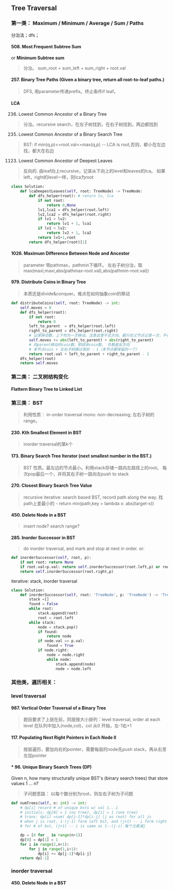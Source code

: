 
## Tree Traversal
### 第一类： Maximum / Minimum / Average / Sum / Paths
分治法；dfs；
#### 508. Most Frequent Subtree Sum
or __Minimum Subtree sum__
> 分治。 sum_root = sum_left + sum_right + root.val

#### 257. Binary Tree Paths (Given a binary tree, return all root-to-leaf paths.)
> DFS, 用parameter传递prefix。终止条件if leaf。
#### LCA
236. Lowest Common Ancestor of a Binary Tree
> 分治。recursive search，在左子树找到，在右子树找到，两边都找到
235. Lowest Common Ancestor of a Binary Search Tree
> BST: if min(q,p)<=root.val<=max(q,p) -- LCA is root,否则，都小在左边找，都大在右边
1123. Lowest Common Ancestor of Deepest Leaves
> 反向的. 由leaf向上recursive，记录从下向上的level和leaves的lca。
> 如果left，right的level一样，则lca为root
```python
class Solution:
    def lcaDeepestLeaves(self, root: TreeNode) -> TreeNode:
        def dfs_helper(root): # return lv, lca
            if not root:
                return 0,None
            lv1,lca1 = dfs_helper(root.left)
            lv2,lca2 = dfs_helper(root.right)
            if lv1 > lv2:
                return lv1 + 1, lca1
            if lv1 < lv2:
                return lv2 + 1, lca2
            return lv1+1,root
        return dfs_helper(root)[1]
```
#### 1026. Maximum Difference Between Node and Ancestor
> parameter 带pathmax，pathmin下循环。
> 左右子树分治，取 max(maxl,maxr,abs(pathmax-root.val),abs(pathmin-root.val))
#### 979. Distribute Coins in Binary Tree
> 本质还是divide&conquer。难点在如何抽象coin的移动
```python
def distributeCoins(self, root: TreeNode) -> int:
    self.moves = 0
    def dfs_helper(root):
        if not root:
            return 0
        left_to_parent  = dfs_helper(root.left)
        right_to_parent = dfs_helper(root.right)
        # 记录移动数，上下均为一次移动。注意这里不论方向，都只在父节点记录一次，不存在重复
        self.moves += abs(left_to_parent) + abs(right_to_parent)
        # 向parent移动的coin数，即结余coin数， 负数是反方向
        # 本节点coin + 左右子树挪过来的 - 1（本节点要保留的一个）
        return root.val + left_to_parent + right_to_parent - 1
    dfs_helper(root)
    return self.moves
```
### 第二类： 二叉树结构变化
#### Flattern Binary Tree to Linked List
### 第三类： BST
> 利用性质： in-order traversal mono: non-decreasing; 左右子树的range。
#### 230. Kth Smallest Element in BST 
> inorder traversal的第k个
#### 173. Binary Search Tree Iterator (next smallest number in the BST.)
> BST 性质。最左边的节点最小。利用stack存储一路向左路径上的root。
> 每次pop最后一个，并将其右子树一路向左push to stack
#### 270. Closest Binary Search Tree Value
> recursive
> iterative: search based BST, record path along the way. 找path上差最小的 - return min(path,key = lambda x: abs(target-x))
#### 450. Delete Node in a BST
> insert node? search range?
#### 285. Inorder Successor in BST
> do inorder traversal, and mark and stop at next in order.
or:
```python
def inorderSuccessor(self, root, p):
    if not root: return None
    if root.val>p.val: return self.inorderSuccessor(root.left,p) or root 
    return self.inorderSuccessor(root.right,p)
```
iterative: stack, inorder traversal
```python
class Solution:
    def inorderSuccessor(self, root: 'TreeNode', p: 'TreeNode') -> 'TreeNode':
        stack =[]
        found = False
        while root:
            stack.append(root)
            root = root.left
        while stack:
            node = stack.pop()
            if found:
                return node
            if node.val == p.val:
                found = True
            if node.right:
                node = node.right
                while node:
                    stack.append(node)
                    node = node.left
```

### 其他类，遍历相关：
### level traversal
#### 987. Vertical Order Traversal of a Binary Tree
> 题目要求了上层在前，同层按大小排列：level traversal, order at each level
> 在队列中加入(node,col)，col 从0 开始，左-1右+1
#### 117. Populating Next Right Pointers in Each Node II
> 按层遍历，要加向右的pointer，需要每层的node先push stack，再从右至左加pointer
#### * 96. Unique Binary Search Trees (DP)
Given n, how many structurally unique BST's (binary search trees) that store values 1 ... n?
> 子问题思路： 以每个数分别为root，则左右子树为子问题
```python
def numTrees(self, n: int) -> int:
    # dp[i] record # of unique bsts w/ val 1...i
    # initials: dp[0] = 1 (no tree), dp[1] = 1 (one tree)
    # trans: dp[i] =sum( dp[j-1]*dp[i-j] |j as root) for all js
    # when j is root, 1-(j-1) form left bst, and (j+1) -- i form right bst.
    # for # of bst, (j+1) -- i is same as 1--(j-i) 每个元素减j

    dp = [0 for _ in range(n+1)]
    dp[0] = dp[1] = 1
    for i in range(2,n+1):
        for j in range(1,i+1):
            dp[i] += dp[j-1]*dp[i-j]
    return dp[-1]
```

### inorder traversal
#### 450. Delete Node in a BST
